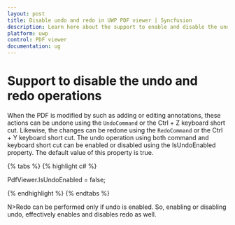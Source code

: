 ```yaml
---
layout: post
title: Disable undo and redo in UWP PDF viewer | Syncfusion
description: Learn here about the support to enable and disable the undo and redo operations in UWP PDF viewer control.
platform: uwp
control: PDF viewer
documentation: ug
---
```


# Support to disable the undo and redo operations

When the PDF is modified by such as adding or editing annotations, these actions can be undone using the `UndoCommand` or the Ctrl + Z keyboard short cut. Likewise, the changes can be redone using the `RedoCommand` or the Ctrl + Y keyboard short cut. The undo operation using both command and keyboard short cut can be enabled or disabled using the IsUndoEnabled property. The default value of this property is true.

{% tabs %}
{% highlight c# %}

PdfViewer.IsUndoEnabled = false;

{% endhighlight %}
{% endtabs %}
     
N>Redo can be performed only if undo is enabled. So, enabling or disabling undo, effectively enables and disables redo as well.
